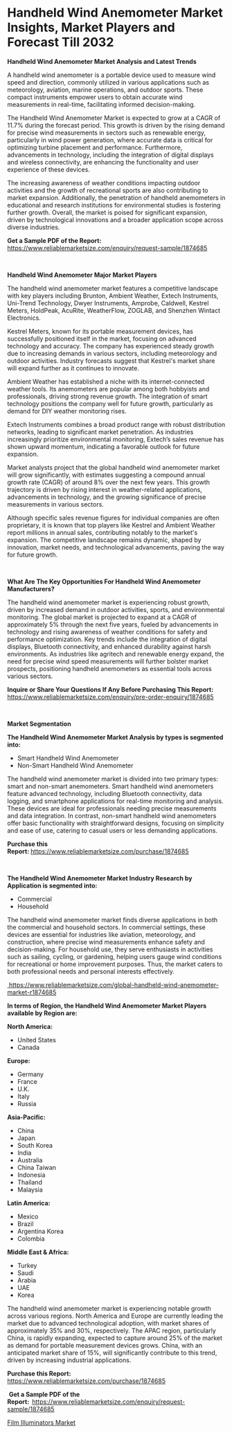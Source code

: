 <p><h1>Handheld Wind Anemometer Market Insights, Market Players and Forecast Till 2032</h1></p><p><strong>Handheld Wind Anemometer Market Analysis and Latest Trends</strong></p>
<p><p>A handheld wind anemometer is a portable device used to measure wind speed and direction, commonly utilized in various applications such as meteorology, aviation, marine operations, and outdoor sports. These compact instruments empower users to obtain accurate wind measurements in real-time, facilitating informed decision-making.</p><p>The Handheld Wind Anemometer Market is expected to grow at a CAGR of 11.7% during the forecast period. This growth is driven by the rising demand for precise wind measurements in sectors such as renewable energy, particularly in wind power generation, where accurate data is critical for optimizing turbine placement and performance. Furthermore, advancements in technology, including the integration of digital displays and wireless connectivity, are enhancing the functionality and user experience of these devices.</p><p>The increasing awareness of weather conditions impacting outdoor activities and the growth of recreational sports are also contributing to market expansion. Additionally, the penetration of handheld anemometers in educational and research institutions for environmental studies is fostering further growth. Overall, the market is poised for significant expansion, driven by technological innovations and a broader application scope across diverse industries.</p></p>
<p><strong>Get a Sample PDF of the Report:&nbsp;</strong> <a href="https://www.reliablemarketsize.com/enquiry/request-sample/1874685?utm_campaign=2241&utm_medium=2&utm_source=Github&utm_content=ia&utm_term=22022025&utm_id=handheld-wind-anemometer">https://www.reliablemarketsize.com/enquiry/request-sample/1874685</a></p>
<p>&nbsp;</p>
<p><strong>Handheld Wind Anemometer Major Market Players</strong></p>
<p><p>The handheld wind anemometer market features a competitive landscape with key players including Brunton, Ambient Weather, Extech Instruments, Uni-Trend Technology, Dwyer Instruments, Amprobe, Caldwell, Kestrel Meters, HoldPeak, AcuRite, WeatherFlow, ZOGLAB, and Shenzhen Wintact Electronics. </p><p>Kestrel Meters, known for its portable measurement devices, has successfully positioned itself in the market, focusing on advanced technology and accuracy. The company has experienced steady growth due to increasing demands in various sectors, including meteorology and outdoor activities. Industry forecasts suggest that Kestrel's market share will expand further as it continues to innovate.</p><p>Ambient Weather has established a niche with its internet-connected weather tools. Its anemometers are popular among both hobbyists and professionals, driving strong revenue growth. The integration of smart technology positions the company well for future growth, particularly as demand for DIY weather monitoring rises.</p><p>Extech Instruments combines a broad product range with robust distribution networks, leading to significant market penetration. As industries increasingly prioritize environmental monitoring, Extech’s sales revenue has shown upward momentum, indicating a favorable outlook for future expansion.</p><p>Market analysts project that the global handheld wind anemometer market will grow significantly, with estimates suggesting a compound annual growth rate (CAGR) of around 8% over the next few years. This growth trajectory is driven by rising interest in weather-related applications, advancements in technology, and the growing significance of precise measurements in various sectors.</p><p>Although specific sales revenue figures for individual companies are often proprietary, it is known that top players like Kestrel and Ambient Weather report millions in annual sales, contributing notably to the market's expansion. The competitive landscape remains dynamic, shaped by innovation, market needs, and technological advancements, paving the way for future growth.</p></p>
<p>&nbsp;</p>
<p><strong>What Are The Key Opportunities For Handheld Wind Anemometer Manufacturers?</strong></p>
<p><p>The handheld wind anemometer market is experiencing robust growth, driven by increased demand in outdoor activities, sports, and environmental monitoring. The global market is projected to expand at a CAGR of approximately 5% through the next five years, fueled by advancements in technology and rising awareness of weather conditions for safety and performance optimization. Key trends include the integration of digital displays, Bluetooth connectivity, and enhanced durability against harsh environments. As industries like agritech and renewable energy expand, the need for precise wind speed measurements will further bolster market prospects, positioning handheld anemometers as essential tools across various sectors.</p></p>
<p><strong>Inquire or Share Your Questions If Any Before Purchasing This Report:</strong> <a href="https://www.reliablemarketsize.com/enquiry/pre-order-enquiry/1874685?utm_campaign=2241&utm_medium=2&utm_source=Github&utm_content=ia&utm_term=22022025&utm_id=handheld-wind-anemometer">https://www.reliablemarketsize.com/enquiry/pre-order-enquiry/1874685</a></p>
<p>&nbsp;</p>
<p><strong>Market Segmentation</strong></p>
<p><strong>The Handheld Wind Anemometer Market Analysis by types is segmented into:</strong></p>
<p><ul><li>Smart Handheld Wind Anemometer</li><li>Non-Smart Handheld Wind Anemometer</li></ul></p>
<p><p>The handheld wind anemometer market is divided into two primary types: smart and non-smart anemometers. Smart handheld wind anemometers feature advanced technology, including Bluetooth connectivity, data logging, and smartphone applications for real-time monitoring and analysis. These devices are ideal for professionals needing precise measurements and data integration. In contrast, non-smart handheld wind anemometers offer basic functionality with straightforward designs, focusing on simplicity and ease of use, catering to casual users or less demanding applications.</p></p>
<p><strong>Purchase this Report:&nbsp;</strong><a href="https://www.reliablemarketsize.com/purchase/1874685?utm_campaign=2241&utm_medium=2&utm_source=Github&utm_content=ia&utm_term=22022025&utm_id=handheld-wind-anemometer">https://www.reliablemarketsize.com/purchase/1874685</a></p>
<p>&nbsp;</p>
<p><strong>The Handheld Wind Anemometer Market Industry Research by Application is segmented into:</strong></p>
<p><ul><li>Commercial</li><li>Household</li></ul></p>
<p><p>The handheld wind anemometer market finds diverse applications in both the commercial and household sectors. In commercial settings, these devices are essential for industries like aviation, meteorology, and construction, where precise wind measurements enhance safety and decision-making. For household use, they serve enthusiasts in activities such as sailing, cycling, or gardening, helping users gauge wind conditions for recreational or home improvement purposes. Thus, the market caters to both professional needs and personal interests effectively.</p></p>
<p><a href="https://www.reliablemarketsize.com/global-handheld-wind-anemometer-market-r1874685?utm_campaign=2241&utm_medium=2&utm_source=Github&utm_content=ia&utm_term=22022025&utm_id=handheld-wind-anemometer">&nbsp;https://www.reliablemarketsize.com/global-handheld-wind-anemometer-market-r1874685</a></p>
<p><strong>In terms of Region, the Handheld Wind Anemometer Market Players available by Region are:</strong></p>
<p>
    <p> <strong> North America: </strong>
        <ul>
            <li>United States</li>
            <li>Canada</li>
        </ul>
        </p> 
    <p> <strong> Europe: </strong>
        <ul>
            <li>Germany</li>
            <li>France</li>
            <li>U.K.</li>
            <li>Italy</li>
            <li>Russia</li>
        </ul>
        </p> 
    <p> <strong> Asia-Pacific: </strong>
        <ul>
            <li>China</li>
            <li>Japan</li>
            <li>South Korea</li>
            <li>India</li>
            <li>Australia</li>
            <li>China Taiwan</li>
            <li>Indonesia</li>
            <li>Thailand</li>
            <li>Malaysia</li>
        </ul>
        </p> 
    <p> <strong> Latin America: </strong>
        <ul>
            <li>Mexico</li>
            <li>Brazil</li>
            <li>Argentina Korea</li>
            <li>Colombia</li>
        </ul>
        </p> 
    <p> <strong> Middle East & Africa: </strong>
        <ul>
            <li>Turkey</li>
            <li>Saudi</li>
            <li>Arabia</li>
            <li>UAE</li>
            <li>Korea</li>
        </ul>
    </p>
    </p>
<p><p>The handheld wind anemometer market is experiencing notable growth across various regions. North America and Europe are currently leading the market due to advanced technological adoption, with market shares of approximately 35% and 30%, respectively. The APAC region, particularly China, is rapidly expanding, expected to capture around 25% of the market as demand for portable measurement devices grows. China, with an anticipated market share of 15%, will significantly contribute to this trend, driven by increasing industrial applications.</p></p>
<p><strong>Purchase this Report: </strong><a href="https://www.reliablemarketsize.com/purchase/1874685?utm_campaign=2241&utm_medium=2&utm_source=Github&utm_content=ia&utm_term=22022025&utm_id=handheld-wind-anemometer">https://www.reliablemarketsize.com/purchase/1874685</a></p>
<p>&nbsp;<strong>Get a Sample PDF of the Report:&nbsp;&nbsp;</strong><a href="https://www.reliablemarketsize.com/enquiry/request-sample/1874685?utm_campaign=2241&utm_medium=2&utm_source=Github&utm_content=ia&utm_term=22022025&utm_id=handheld-wind-anemometer">https://www.reliablemarketsize.com/enquiry/request-sample/1874685</a></p>
<p><strong></strong></p>
<p><p><a href="https://github.com/princessbartram3/Market-Research-Report-List-1/blob/main/film-illuminators-market.md?utm_campaign=2241&utm_medium=2&utm_source=Github&utm_content=ia&utm_term=22022025&utm_id=handheld-wind-anemometer">Film Illuminators Market</a></p></p>